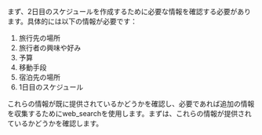まず、2日目のスケジュールを作成するために必要な情報を確認する必要があります。具体的には以下の情報が必要です：

1. 旅行先の場所
2. 旅行者の興味や好み
3. 予算
4. 移動手段
5. 宿泊先の場所
6. 1日目のスケジュール

これらの情報が既に提供されているかどうかを確認し、必要であれば追加の情報を収集するためにweb_searchを使用します。まずは、これらの情報が提供されているかどうかを確認します。